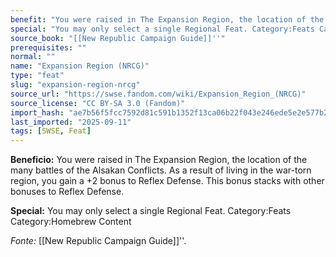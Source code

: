 ```yaml
---
benefit: "You were raised in The Expansion Region, the location of the many battles of the Alsakan Conflicts. As a result of living in the war-torn region, you gain a +2 bonus to Reflex Defense. This bonus stacks with other bonuses to Reflex Defense."
special: "You may only select a single Regional Feat. Category:Feats Category:Homebrew Content"
source_book: "[[New Republic Campaign Guide]]''"
prerequisites: ""
normal: ""
name: "Expansion Region (NRCG)"
type: "feat"
slug: "expansion-region-nrcg"
source_url: "https://swse.fandom.com/wiki/Expansion_Region_(NRCG)"
source_license: "CC BY-SA 3.0 (Fandom)"
import_hash: "ae7b56f5fcc7592d81c591b1352f13ca06b22f043e246ede5e2e577b26cce904"
last_imported: "2025-09-11"
tags: [SWSE, Feat]
---
```

**Beneficio:** You were raised in The Expansion Region, the location of the many battles of the Alsakan Conflicts. As a result of living in the war-torn region, you gain a +2 bonus to Reflex Defense. This bonus stacks with other bonuses to Reflex Defense.

**Special:** You may only select a single Regional Feat. Category:Feats Category:Homebrew Content

*Fonte:* [[New Republic Campaign Guide]]''.